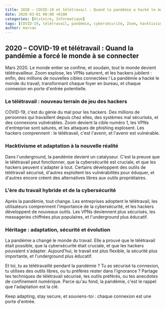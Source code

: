```yaml
---
title: 2020 – COVID-19 et télétravail : Quand la pandémie a hacké le monde du travail
date: 2020-03-01 00:00 +0100
categories: [Histoire, Informatique]
tags: [COVID-19, télétravail, pandémie, cybersécurité, Zoom, hacktivisme, underground]
author: marvax
---
```


## 2020 – COVID-19 et télétravail : Quand la pandémie a forcé le monde à se connecter

Mars 2020. Le monde entier se confine, et soudain, tout le monde devient télétravailleur. Zoom explose, les VPNs saturent, et les hackers jubilent : enfin, des millions de nouvelles cibles connectées ! La pandémie a hacké le monde du travail, transformant chaque foyer en bureau, et chaque connexion en porte d'entrée potentielle.

### Le télétravail : nouveau terrain de jeu des hackers

COVID-19, c'est du génie du mal pour les hackers. Des millions de personnes qui travaillent depuis chez elles, des systèmes mal sécurisés, et des connexions vulnérables. Zoom devient la cible numéro 1, les VPNs d'entreprise sont saturés, et les attaques de phishing explosent. Les hackers comprennent : le télétravail, c'est l'avenir, et l'avenir est vulnérable.

### Hacktivisme et adaptation à la nouvelle réalité

Dans l'underground, la pandémie devient un catalyseur. C'est la preuve que le télétravail peut fonctionner, que la cybersécurité est cruciale, et que les hackers peuvent s'adapter à tout. Certains développent des outils de télétravail sécurisé, d'autres exploitent les vulnérabilités pour éduquer, et d'autres encore créent des alternatives libres aux outils propriétaires.

### L'ère du travail hybride et de la cybersécurité

Après la pandémie, tout change. Les entreprises adoptent le télétravail, les utilisateurs comprennent l'importance de la cybersécurité, et les hackers développent de nouveaux outils. Les VPNs deviennent plus sécurisés, les messageries chiffrées plus populaires, et l'underground plus éducatif.

### Héritage : adaptation, sécurité et évolution

La pandémie a changé le monde du travail. Elle a prouvé que le télétravail était possible, que la cybersécurité était cruciale, et que les hackers pouvaient s'adapter. Aujourd'hui, le travail est plus flexible, la sécurité plus importante, et l'underground plus éducatif.

Et toi, tu as télétravaillé pendant la pandémie ? Tu as sécurisé ta connexion, tu utilises des outils libres, ou tu préfères rester dans l'ignorance ? Partage tes techniques de télétravail sécurisé, tes outils préférés, ou tes anecdotes de confinement numérique. Parce qu'au fond, la pandémie, c'est le rappel que l'adaptation est la clé.

Keep adapting, stay secure, et souviens-toi : chaque connexion est une porte d'entrée.
